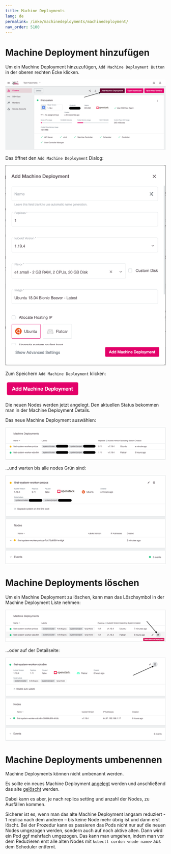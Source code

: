 ```yaml
---
title: Machine Deployments
lang: de
permalink: /imke/machinedeployments/machinedeployment/
nav_order: 5100
---
```


# Machine Deployment hinzufügen

Um ein Machine Deployment hinzuzufügen, `Add Machine Deployment Button` in der oberen rechten Ecke klicken.

![add_node_deployment](add_nodedep.png)

Das öffnet den  `Add Machine Deployment` Dialog:

![add_dialog](add_dialog.png)

Zum Speichern `Add Machine Deployment` klicken:

![add_button](add_button.png)

Die neuen Nodes werden jetzt angelegt. Den aktuellen Status bekommen man in der Machine Deployment Details.  

Das neue Machine Deployment auswählen:

![node_deployment_overview](node_deployment_overview.png)

...und warten bis alle nodes Grün sind:

![node_deployment_status](node_deployment_status.png)

# Machine Deployments löschen

Um ein Machine Deployment zu löschen, kann man das Löschsymbol in der Machine Deployment Liste nehmen:

![delete_from_list](delete_from_list.png)

...oder auf der Detailseite:

![delete_from_details](delete_from_details.png)

# Machine Deployments umbenennen

Machine Deployments können nicht umbenannt werden.

Es sollte ein neues Machine Deployment [angelegt](#node-deployment-hinzufgen) werden und anschließend das alte [gelöscht](#node-deployments-lschen) werden.

Dabei kann es aber, je nach replica setting und anzahl der Nodes, zu Ausfällen kommen.

Sicherer ist es, wenn man das alte Machine Deployment langsam reduziert - 1 replica nach dem anderen – bis keine Node mehr übrig ist und dann erst löscht. Bei der Prozedur kann es passieren das Pods nicht nur auf die neuen Nodes umgezogen werden, sondern auch auf noch aktive alten. Dann wird ein Pod ggf mehrfach umgezogen. Das kann man umgehen, indem man vor dem Reduzieren erst alle alten Nodes mit `kubectl cordon <node name>` aus dem Scheduler entfernt.
